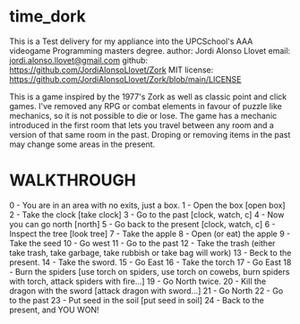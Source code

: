 # time_dork
This is a Test delivery for my appliance into the UPCSchool's AAA videogame Programming masters degree.
author: Jordi Alonso Llovet
email: jordi.alonso.llovet@gmail.com
github: https://github.com/JordiAlonsoLlovet/Zork
MIT license: https://github.com/JordiAlonsoLlovet/Zork/blob/main/LICENSE

This is a game inspired by the 1977's Zork as well as classic point and click games.
I've removed any RPG or combat elements in favour of puzzle like mechanics, so it is not possible
to die or lose.
The game has a mechanic introduced in the first room that lets you travel between any room and
a version of that same room in the past. Droping or removing items in the past may change
some areas in the present.

# WALKTHROUGH
0 - You are in an area with no exits, just a box.
1 - Open the box [open box]
2 - Take the clock [take clock]
3 - Go to the past [clock, watch, c]
4 - Now you can go north [north]
5 - Go back to the present [clock, watch, c]
6 - Inspect the tree [look tree]
7 - Take the apple 
8 - Open (or eat) the apple
9 - Take the seed
10 - Go west
11 - Go to the past
12 - Take the trash (either take trash, take garbage, take rubbish or take bag will work)
13 - Beck to the present.
14 - Take the sword.
15 - Go East
16 - Take the torch
17 - Go East
18 - Burn the spiders [use torch on spiders, use torch on cowebs, burn spiders with torch, attack spiders with fire...]
19 - Go North twice.
20 - Kill the dragon with the sword [attack dragon with sword...]
21 - Go North
22 - Go to the past
23 - Put seed in the soil [put seed in soil]
24 - Back to the present, and YOU WON!


